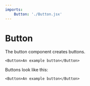 ```yaml
---
imports:
    Button: './Button.jsx'
---
```


Button
====

The button component creates buttons.

```render html
<Button>An example button</Button>
```

Buttons look like this:

```show html
<Button>An example button</Button>
```
